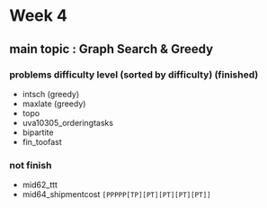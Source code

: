 # Week 4

## main topic : Graph Search & Greedy

### problems difficulty level (sorted by difficulty) (finished)
- intsch (greedy)
- maxlate (greedy)
- topo
- uva10305_orderingtasks
- bipartite
- fin_toofast

### not finish
- mid62_ttt
- mid64_shipmentcost `[PPPPP[TP][PT][PT][PT][PT]]`